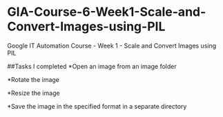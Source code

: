 # GIA-Course-6-Week1-Scale-and-Convert-Images-using-PIL
Google IT Automation Course - Week 1 - Scale and Convert Images using PIL

##Tasks I completed
  *Open an image from an image folder
  
  *Rotate the image
  
  *Resize the image
  
  *Save the image in the specified format in a separate directory 
